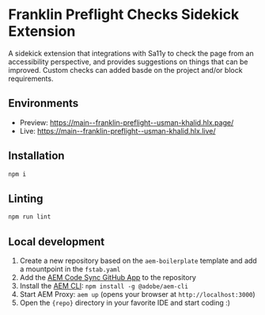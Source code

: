 # Franklin Preflight Checks Sidekick Extension
A sidekick extension that integrations with Sa11y to check the page from an accessibility perspective, and provides suggestions on things that can be improved. Custom checks can added basde on the project and/or block requirements.

## Environments
- Preview: https://main--franklin-preflight--usman-khalid.hlx.page/
- Live: https://main--franklin-preflight--usman-khalid.hlx.live/

## Installation

```sh
npm i
```

## Linting

```sh
npm run lint
```

## Local development

1. Create a new repository based on the `aem-boilerplate` template and add a mountpoint in the `fstab.yaml`
1. Add the [AEM Code Sync GitHub App](https://github.com/apps/aem-code-sync) to the repository
1. Install the [AEM CLI](https://github.com/adobe/aem-cli): `npm install -g @adobe/aem-cli`
1. Start AEM Proxy: `aem up` (opens your browser at `http://localhost:3000`)
1. Open the `{repo}` directory in your favorite IDE and start coding :)
